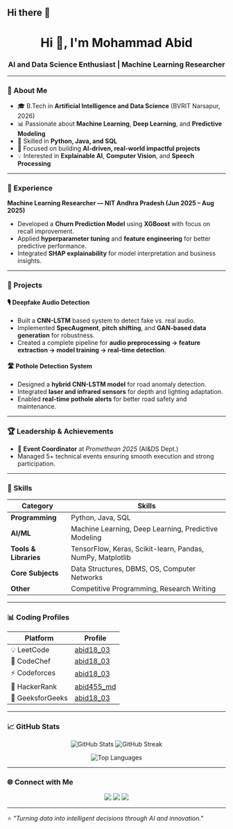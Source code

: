 ## Hi there 👋

<!--
**Abid1803/Abid1803** is a ✨ _special_ ✨ repository because its `README.md` (this file) appears on your GitHub profile.

Here are some ideas to get you started:

- 🔭 I’m currently working on ...
- 🌱 I’m currently learning ...
- 👯 I’m looking to collaborate on ...
- 🤔 I’m looking for help with ...
- 💬 Ask me about ...
- 📫 How to reach me: ...
- 😄 Pronouns: ...
- ⚡ Fun fact: ...
-->

<h1 align="center">Hi 👋, I'm Mohammad Abid</h1>
<h3 align="center">AI and Data Science Enthusiast | Machine Learning Researcher</h3>

---

### 🌟 About Me
- 🎓 B.Tech in **Artificial Intelligence and Data Science** (BVRIT Narsapur, 2026)
- 📊 Passionate about **Machine Learning**, **Deep Learning**, and **Predictive Modeling**
- 🧩 Skilled in **Python, Java, and SQL**
- 🤖 Focused on building **AI-driven, real-world impactful projects**
- 💡 Interested in **Explainable AI**, **Computer Vision**, and **Speech Processing**

---

### 💼 Experience
**Machine Learning Researcher — NIT Andhra Pradesh (Jun 2025 – Aug 2025)**
- Developed a **Churn Prediction Model** using **XGBoost** with focus on recall improvement.
- Applied **hyperparameter tuning** and **feature engineering** for better predictive performance.
- Integrated **SHAP explainability** for model interpretation and business insights.

---

### 🚀 Projects

#### 🎙️ Deepfake Audio Detection
- Built a **CNN-LSTM** based system to detect fake vs. real audio.
- Implemented **SpecAugment**, **pitch shifting**, and **GAN-based data generation** for robustness.
- Created a complete pipeline for **audio preprocessing → feature extraction → model training → real-time detection**.

#### 🛣️ Pothole Detection System
- Designed a **hybrid CNN-LSTM model** for road anomaly detection.
- Integrated **laser and infrared sensors** for depth and lighting adaptation.
- Enabled **real-time pothole alerts** for better road safety and maintenance.

---

### 🏆 Leadership & Achievements
- 🎯 **Event Coordinator** at *Promethean 2025* (AI&DS Dept.)
- Managed 5+ technical events ensuring smooth execution and strong participation.

---

### 🧰 Skills
| Category | Skills |
|-----------|--------|
| **Programming** | Python, Java, SQL |
| **AI/ML** | Machine Learning, Deep Learning, Predictive Modeling |
| **Tools & Libraries** | TensorFlow, Keras, Scikit-learn, Pandas, NumPy, Matplotlib |
| **Core Subjects** | Data Structures, DBMS, OS, Computer Networks |
| **Other** | Competitive Programming, Research Writing |

---

### 📊 Coding Profiles

| Platform | Profile |
|-----------|----------|
| 💡 LeetCode | [abid18_03](https://leetcode.com/abid18_03/) |
| 🍴 CodeChef | [abid18_03](https://www.codechef.com/users/abid18_03) |
| ⚡ Codeforces | [abid18_03](https://codeforces.com/profile/abid18_03) |
| 🧠 HackerRank | [abid455_md](https://www.hackerrank.com/abid455_md) |
| 🧩 GeeksforGeeks | [abid18_03](https://auth.geeksforgeeks.org/user/abid18_03) |

---

### 📈 GitHub Stats

<p align="center">
  <img src="https://github-readme-stats.vercel.app/api?username=abid18-03&show_icons=true&theme=tokyonight" alt="GitHub Stats" />
  <img src="https://github-readme-streak-stats.herokuapp.com/?user=abid18-03&theme=tokyonight" alt="GitHub Streak" />
</p>

<p align="center">
  <img src="https://github-readme-stats.vercel.app/api/top-langs/?username=abid18-03&layout=compact&theme=tokyonight" alt="Top Languages" />
</p>

---

### 🌐 Connect with Me

<p align="center">
  <a href="mailto:22211a7235@bvrit.ac.in"><img src="https://img.shields.io/badge/Email-D14836?style=for-the-badge&logo=gmail&logoColor=white"/></a>
  <a href="https://www.linkedin.com/in/abid18_03"><img src="https://img.shields.io/badge/LinkedIn-0077B5?style=for-the-badge&logo=linkedin&logoColor=white"/></a>
  <a href="https://github.com/abid18-03"><img src="https://img.shields.io/badge/GitHub-100000?style=for-the-badge&logo=github&logoColor=white"/></a>
</p>

---

⭐ *"Turning data into intelligent decisions through AI and innovation."*

